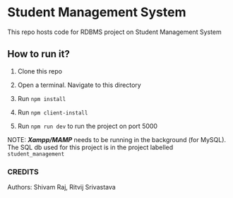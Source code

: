 # Student Management System

This repo hosts code for RDBMS project on Student Management System

## How to run it?

1. Clone this repo

2. Open a terminal. Navigate to this directory

3. Run ```npm install```

4. Run ```npm client-install```

5. Run ```npm run dev``` to run the project on port 5000

NOTE: ***Xampp/MAMP*** needs to be running in the background (for MySQL). The SQL db used for this project is in the project labelled ```student_management```

### CREDITS

Authors: Shivam Raj, Ritvij Srivastava
